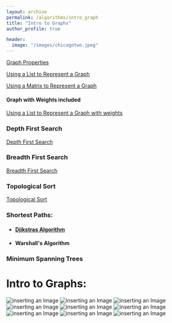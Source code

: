 ```yaml
---
layout: archive
permalink: /algorithms/intro_graph
title: "Intro to Graphs"
author_profile: true

header:
  image: "/images/chicagotwo.jpeg"
---
```



[Graph Properties](https://devintheengineer.com/algorithms/intro_graph/graph_properties)

[Using a List to Represent a Graph](https://devintheengineer.com/algorithms/intro_graph/adj_list)

[Using a Matrix to Represent a Graph](https://devintheengineer.com/algorithms/intro_graph/adj_matrix)

#### Graph with Weights included
[Using a List to Represent a Graph with weights](https://devintheengineer.com/algorithms/intro_graph/adj_list_weights)

### Depth First Search

[Depth First Search](https://devintheengineer.com/algorithms/intro_graph/graphs_dfs)


### Breadth First Search
[Breadth First Search](https://devintheengineer.com/algorithms/intro_graph/graph_bfs)

### Topological Sort
[Topological Sort](https://devintheengineer.com/algorithms/intro_graph/topological)

### Shortest Paths:

  - #### [Djikstras Algorithm](https://devintheengineer.com/algorithms/intro_graph/Djikstras)


  - #### Warshall's Algorithm

### Minimum Spanning Trees

# Intro to Graphs:

![inserting an Image](/images/Graphs/intro/intro1.jpg)
![inserting an Image](/images/Graphs/intro/intro2.jpg)
![inserting an Image](/images/Graphs/intro/intro3.jpg)
![inserting an Image](/images/Graphs/intro/intro4.jpg)
![inserting an Image](/images/Graphs/intro/intro5.jpg)
![inserting an Image](/images/Graphs/intro/intro6.jpg)
![inserting an Image](/images/Graphs/intro/intro7.jpg)
![inserting an Image](/images/Graphs/intro/intro8.jpg)
![inserting an Image](/images/Graphs/intro/intro9.jpg)



